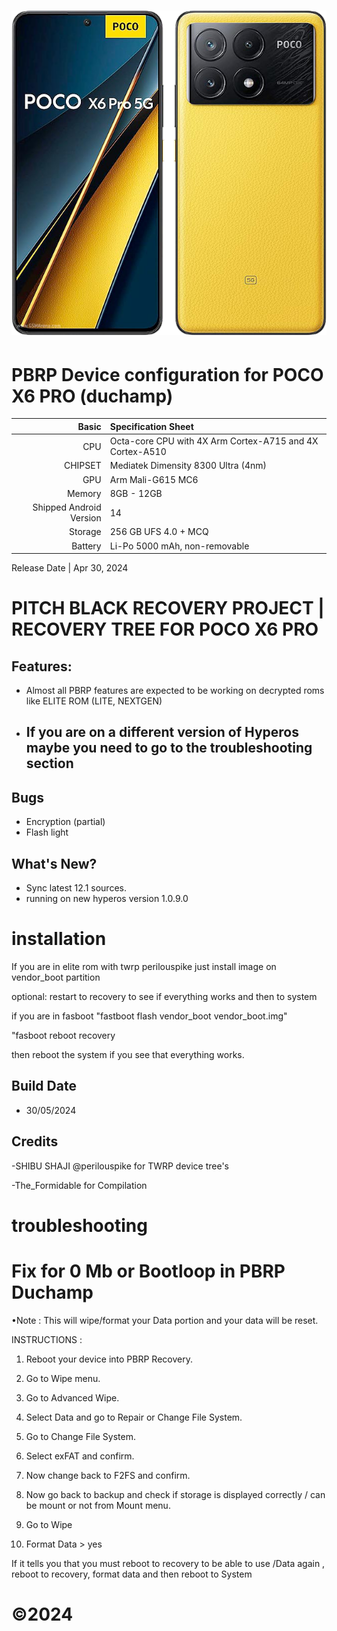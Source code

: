 ![Poco x6 pro](https://github.com/TheFormidable/Pbrp-Releases/blob/c69949a25dbd491607450ef70cff5ce1f1cb56fd/1718293287771.png)
============================================================
PBRP Device configuration for POCO X6 PRO (duchamp)
============================================================
Basic   | Specification Sheet
-------:|:-------------------------
CPU     | Octa-core CPU with 4X Arm Cortex-A715 and 4X Cortex-A510
CHIPSET | Mediatek Dimensity 8300 Ultra (4nm)
GPU     | Arm Mali-G615 MC6
Memory  | 8GB - 12GB
Shipped Android Version | 14
Storage | 256 GB UFS 4.0 + MCQ
Battery | Li-Po 5000 mAh, non-removable


Release Date | Apr 30, 2024

# PITCH BLACK RECOVERY PROJECT | RECOVERY TREE FOR POCO X6 PRO

## Features:

- Almost all PBRP features are expected to be working on decrypted roms like ELITE ROM (LITE, NEXTGEN)
- ## If you are on a different version of Hyperos maybe you need to go to the troubleshooting section 


## Bugs 
- Encryption (partial)
- Flash light 

## What's New?

- Sync latest 12.1 sources.
- running on new hyperos version 1.0.9.0

# installation
 If you are in elite rom with twrp perilouspike just install image on vendor_boot partition 

 optional: restart to recovery to see if everything works and then to system


 if you are in fasboot 
"fastboot flash vendor_boot vendor_boot.img"

 "fasboot reboot recovery

 then reboot the system if you see that everything works.

## Build Date 

- 30/05/2024

## Credits

-SHIBU SHAJI @perilouspike for TWRP device tree's

-The_Formidable for Compilation

# troubleshooting

# Fix for 0 Mb or Bootloop in PBRP Duchamp


•Note : This will wipe/format your Data portion and your data will be reset.

INSTRUCTIONS :

1. Reboot your device into PBRP Recovery.

2. Go to Wipe menu.

3. Go to Advanced Wipe.

4. Select Data and go to Repair or Change File System.

4. Go to Change File System.

5. Select exFAT and confirm.
 
6. Now change back to F2FS and confirm.

7. Now go back to backup and check if storage is displayed correctly / can be mount or not from Mount menu.

8. Go to Wipe 

9. Format Data > yes 

If it tells you that you must reboot to recovery to be able to use /Data again , reboot to recovery, format data and then reboot to System


# ©2024
